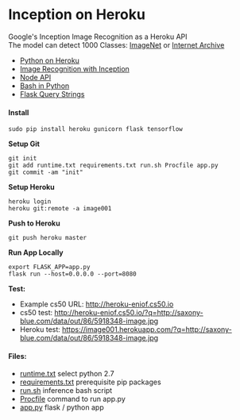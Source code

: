 # Inception on Heroku

Google's Inception Image Recognition as a Heroku API    
The model can detect 1000 Classes:  [ImageNet](http://image-net.org/challenges/LSVRC/2012/browse-synsets) or [Internet Archive](http://web.archive.org/web/20130405004914/http://image-net.org:80/challenges/LSVRC/2012/browse-synsets)

* [Python on Heroku](https://github.com/EN10/PythonHeroku)  
* [Image Recognition with Inception](https://github.com/EN10/SimpleInception)  
* [Node API](https://github.com/EN10/InceptionWebAPI)
* [Bash in Python](http://blog.nuventure.in/2014/09/04/executing-bash-commands-via-python)
* [Flask Query Strings](https://stackoverflow.com/questions/11774265/how-do-you-get-a-query-string-on-flask)

#### Install

    sudo pip install heroku gunicorn flask tensorflow

**Setup Git**

    git init
    git add runtime.txt requirements.txt run.sh Procfile app.py  
    git commit -am "init"  
    
**Setup Heroku**

    heroku login
    heroku git:remote -a image001

**Push to Heroku**

    git push heroku master

**Run App Locally**

    export FLASK_APP=app.py
    flask run --host=0.0.0.0 --port=8080

**Test:**    

* Example cs50 URL:   http://heroku-eniof.cs50.io
* cs50 test:    http://heroku-eniof.cs50.io/?q=http://saxony-blue.com/data/out/86/5918348-image.jpg
* Heroku test:  https://image001.herokuapp.com/?q=http://saxony-blue.com/data/out/86/5918348-image.jpg

#### Files:

* [runtime.txt](https://raw.githubusercontent.com/EN10/InceptionHeroku/master/runtime.txt) select python 2.7
* [requirements.txt](https://raw.githubusercontent.com/EN10/InceptionHeroku/master/requirements.txt) prerequisite pip packages
* [run.sh](https://raw.githubusercontent.com/EN10/InceptionHeroku/master/run.sh) inference bash script
* [Procfile](https://raw.githubusercontent.com/EN10/InceptionHeroku/master/Procfile) command to run app.py
* [app.py](https://raw.githubusercontent.com/EN10/InceptionHeroku/master/app.py) flask / python app